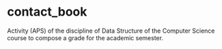# contact_book
Activity (APS) of the discipline of Data Structure of the Computer Science course to compose a grade for the academic semester.
